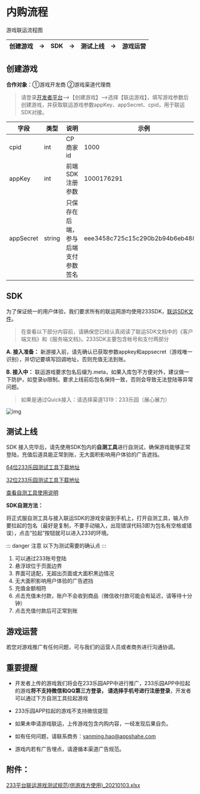 # 内购流程

游戏联运流程图

| 创建游戏 | →    | SDK | →    | 测试上线 | →    | 游戏运营 |
| -------- | ---- | ------- | ---- | -------- | ---- | -------- |

## 创建游戏

**合作对象**：①游戏开发商  ②游戏渠道代理商

> 请登录[开发者平台](https://dev.233leyuan.com/#/login)—>【创建游戏】—>选择【联运游戏】，填写游戏参数后创建游戏，并获取联运游戏参数appKey、appSecret、cpid，用于联运SDK对接。

| 字段      | 类型   | 说明                               | 示例                             |
| --------- | ------ | ---------------------------------- | -------------------------------- |
| cpid      | int    | CP商家id                           | 1000                             |
| appKey    | int    | 前端SDK注册参数                    | 1000176291                       |
| appSecret | string | 只保存在后端，参与后端支付参数签名 | eee3458c725c15c290b2b94b6eb48881 |

## SDK

为了保证统一的用户体验，我们要求所有的联运网游均使用233SDK，[联运SDK文件](https://doc.233leyuan.com/SDK/client_access.html)。

> 在查看以下部分内容前，请确保您已经认真阅读了联运SDK文档中的《客户端文档》和《服务端文档》。233SDK主要包含帐号和支付两部分

**A. 接入准备：** 新游接入前，请先确认已获取参数appkey和appsecret（游戏唯一识别），并切记要填写回调地址，否则充值无法到账。

**B. 接入中：** 联运游戏要求包名后缀为.meta，如果入库包不方便对外，建议做一下防护，如登录ip限制。要求上线前后包名保持一致，否则会导致无法登陆等异常问题。

> 如果是通过Quick接入：请选择渠道1319：233乐园（展心展力）

![img](https://arkimg.ark.online/(null)-20240520172123048.png)

## 测试上线

SDK 接入完毕后，请先使用SDK包内的**自测工具**进行自测试，确保游戏能够正常登陆，充值后道具能正常到账，无大面积影响用户体验的广告遮挡。

[64位233乐园测试工具下载地址](https://www.233leyuan.com/apiserv/api/deliveryTest/ABTest?id=kfz64)

[32位233乐园测试工具下载地址](https://www.233leyuan.com/apiserv/api/deliveryTest/ABTest?id=kfz)

[查看自测工具使用说明](https://doc.233leyuan.com/operate/test_tools.html)

**SDK自测方法：**

将正式服自测工具与接入联运SDK的游戏安装到手机上，打开自测工具，输入你要拉起的包名（最好是复制，不要手动输入，出现错误代码3即为包名有空格或错误），点击“拉起”按钮就可以进入233的环境。

::: danger 注意
以下为测试需要的确认点
:::

1. 可以通过233账号登陆
2. 悬浮球位于页面边界
3. 界面可适配，无超出页面或大面积黑边情况
4. 无大面积影响用户体验的广告遮挡
5. 充值金额相符
6. 点击充值未付款，账户不会收到商品（微信收付款可能会有延迟，请等待十分钟）
7. 点击充值付款后可正常到账

## 游戏运营

若您对游戏推广有任何问题，可与我们的运营人员或者商务进行沟通协调。

## 重要提醒

- 开发者上传的游戏我们将会在233乐园APP中进行推广，233乐园APP中拉起的游戏**将不支持微信和QQ第三方登录， 请选择手机号进行注册登录**，开发者可以通过下方自测工具拉起游戏

- 233乐园APP拉起的游戏不支持微信提现

- 如果未申请游戏联运，上传游戏包含内购内容，一经发现后果自负。

- 如有任何问题，请联系商务：yanming.hao@appshahe.com

- 游戏内若有广告埋点，请遵循本渠道广告规范。

## 附件：

[233平台联运游戏测试规范(供游戏方使用)_20210103.xlsx](https://developercenter.233leyuan.com/file/3df9e730311a49bea4af00eacefaf75e.xlsx)
